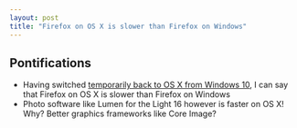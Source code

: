 ```yaml
---
layout: post
title: "Firefox on OS X is slower than Firefox on Windows"
---
```


## Pontifications

* Having switched [temporarily back to OS X from Windows 10](http://rolandtanglao.com/2018/05/18/p1-back-on-the-mac-for-now/), I can say that Firefox on OS X is slower than Firefox on Windows
* Photo software like Lumen for the Light 16 however is faster on OS X! Why? Better graphics frameworks like Core Image?